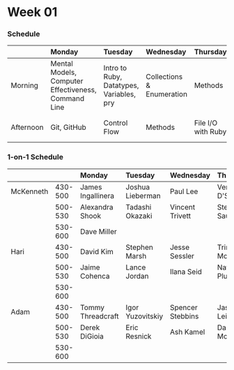# Week 01

### Schedule

|                    | Monday | Tuesday | Wednesday | Thursday | Friday |
|:----------         |:-----  |:-----   |:---       |:---      |:---    |
| Morning            | Mental Models, Computer Effectiveness, Command Line| Intro to Ruby, Datatypes, Variables, pry | Collections & Enumeration | Methods | Objects |
| Afternoon          | Git, GitHub | Control Flow | Methods | File I/O with Ruby | Objects, Classes, Inheritance |


### 1-on-1 Schedule

|        |     | Monday | Tuesday | Wednesday | Thursday | Friday |
|:---    |:--- |:---    |:---     |:---       |:---      |:---    |
| McKenneth | 430-500 | James Ingallinera | Joshua Lieberman | Paul Lee | Verner D'Souza ||
|| 500-530 | Alexandra Shook | Tadashi Okazaki | Vincent Trivett | Stephen Saunders ||
|| 530-600 | Dave Miller |||||
| Hari | 430-500 | David Kim | Stephen Marsh | Jesse Sessler | Trinity Montoya ||
|| 500-530 | Jaime Cohenca | Lance Jordan | Ilana Seid | Nathan Plutzik ||
|| 530-600 ||||||
| Adam | 430-500 | Tommy Threadcraft | Igor Yuzovitskiy | Spencer Stebbins | Jason Leibowitz ||
|| 500-530 | Derek DiGioia | Eric Resnick | Ash Kamel | Dan Morena ||
|| 530-600 ||||||
